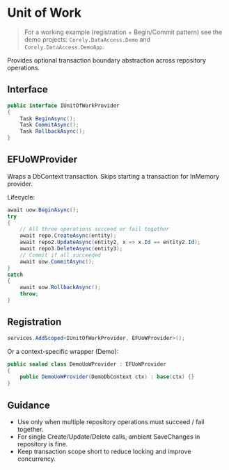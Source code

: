 # Unit of Work

> For a working example (registration + Begin/Commit pattern) see the demo projects: `Corely.DataAccess.Demo` and `Corely.DataAccess.DemoApp`.

Provides optional transaction boundary abstraction across repository operations.

## Interface
```csharp
public interface IUnitOfWorkProvider
{
    Task BeginAsync();
    Task CommitAsync();
    Task RollbackAsync();
}
```

## EFUoWProvider
Wraps a DbContext transaction. Skips starting a transaction for InMemory provider.

Lifecycle:
```csharp
await uow.BeginAsync();
try
{
    // All three operations succeed or fail together
    await repo.CreateAsync(entity);
    await repo2.UpdateAsync(entity2, x => x.Id == entity2.Id);
    await repo3.DeleteAsync(entity3);
    // Commit if all succeeded
    await uow.CommitAsync();
}
catch
{
    await uow.RollbackAsync();
    throw;
}
```

## Registration
```csharp
services.AddScoped<IUnitOfWorkProvider, EFUoWProvider>();
```
Or a context-specific wrapper (Demo):
```csharp
public sealed class DemoUoWProvider : EFUoWProvider
{
    public DemoUoWProvider(DemoDbContext ctx) : base(ctx) {}
}
```

## Guidance
- Use only when multiple repository operations must succeed / fail together.
- For single Create/Update/Delete calls, ambient SaveChanges in repository is fine.
- Keep transaction scope short to reduce locking and improve concurrency.

